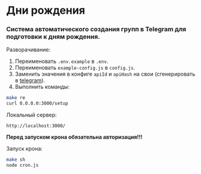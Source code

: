 # Дни рождения

### Система автоматического создания групп в Telegram для подготовки к дням рождения.

Разворачивание:

1. Переименовать `.env.example` в `.env`.
2. Переименовать `example-config.js` в `config.js`.
3. Заменить значения в конфиге `apiId` и `apiHash` на свои (сгенерировать в [telegram](https://my.telegram.org/apps)).
4. Выполнить команды:

```bash
make re
curl 0.0.0.0:3000/setup
```

Локальный сервер:
```
http://localhost:3000/
```

__Перед запуском крона обязательна авторизация!!!__

Запуск крона:
```bash
make sh
node cron.js
```
